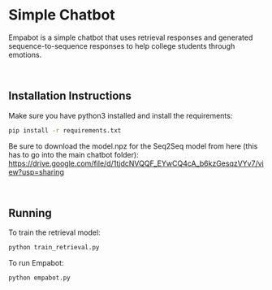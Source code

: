 # Simple Chatbot

Empabot is a simple chatbot that uses retrieval responses and generated sequence-to-sequence responses to help college students through emotions.

<br>

## Installation Instructions

Make sure you have python3 installed and install the requirements:

```bash
pip install -r requirements.txt
```

Be sure to download the model.npz for the Seq2Seq model from here (this has to go into the main chatbot folder):
https://drive.google.com/file/d/1tjdcNVQQF_EYwCQ4cA_b6kzGesqzVYv7/view?usp=sharing

<br>

## Running

To train the retrieval model:

```bash
python train_retrieval.py
```

To run Empabot:

```bash
python empabot.py
```
